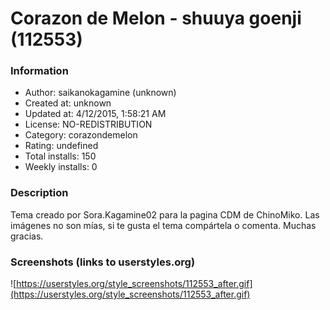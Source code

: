 # Corazon de Melon - shuuya goenji (112553)

### Information
- Author: saikanokagamine (unknown)
- Created at: unknown
- Updated at: 4/12/2015, 1:58:21 AM
- License: NO-REDISTRIBUTION
- Category: corazondemelon
- Rating: undefined
- Total installs: 150
- Weekly installs: 0


### Description
Tema creado por Sora.Kagamine02 para la pagina CDM de ChinoMiko. Las imágenes no son mías, si te gusta el tema compártela o comenta. Muchas gracias.


### Screenshots (links to userstyles.org)
![https://userstyles.org/style_screenshots/112553_after.gif](https://userstyles.org/style_screenshots/112553_after.gif)


